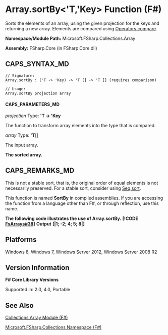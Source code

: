 # Array.sortBy<'T,'Key> Function (F#)

Sorts the elements of an array, using the given projection for the keys and returning a new array. Elements are compared using [Operators.compare](http://msdn.microsoft.com/en-us/library/295e1320-0955-4c3d-ac31-288fa80a658c).

**Namespace/Module Path:** Microsoft.FSharp.Collections.Array

**Assembly:** FSharp.Core (in FSharp.Core.dll)


## CAPS_SYNTAX_MD

```
// Signature:
Array.sortBy : ('T -> 'Key) -> 'T [] -> 'T [] (requires comparison)

// Usage:
Array.sortBy projection array
```

#### CAPS_PARAMETERS_MD
*projection*
Type: **'T -&gt; 'Key**


The function to transform array elements into the type that is compared.


*array*
Type: **'T**[[]](http://msdn.microsoft.com/en-us/library/def20292-9aae-4596-9275-b94e594f8493)


The input array.



**The sorted array.**
## CAPS_REMARKS_MD
This is not a stable sort, that is, the original order of equal elements is not necessarily preserved. For a stable sort, consider using [Seq.sort](http://msdn.microsoft.com/en-us/library/327ea595-e77c-4529-b61e-8c6cbf5ec92e).

This function is named **SortBy** in compiled assemblies. If you are accessing the function from a language other than F#, or through reflection, use this name.

**The following code illustrates the use of Array.sortBy.**
**[!CODE [FsArrays#38](../CodeSnippet/VS_Snippets_Fsharp/fsarrays/FSharp/fs/program.fs#38)]**
**Output**
**[|1; -2; 4; 5; 8|]**
## Platforms
Windows 8, Windows 7, Windows Server 2012, Windows Server 2008 R2


## Version Information
**F# Core Library Versions**

Supported in: 2.0, 4.0, Portable




## See Also
[Collections.Array Module &#40;F&#35;&#41;](Collections.Array+Module+%28F%23%29.md)

[Microsoft.FSharp.Collections Namespace &#40;F&#35;&#41;](Microsoft.FSharp.Collections+Namespace+%28F%23%29.md)

